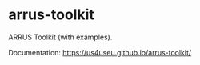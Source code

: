 # arrus-toolkit
ARRUS Toolkit (with examples).


Documentation: https://us4useu.github.io/arrus-toolkit/
